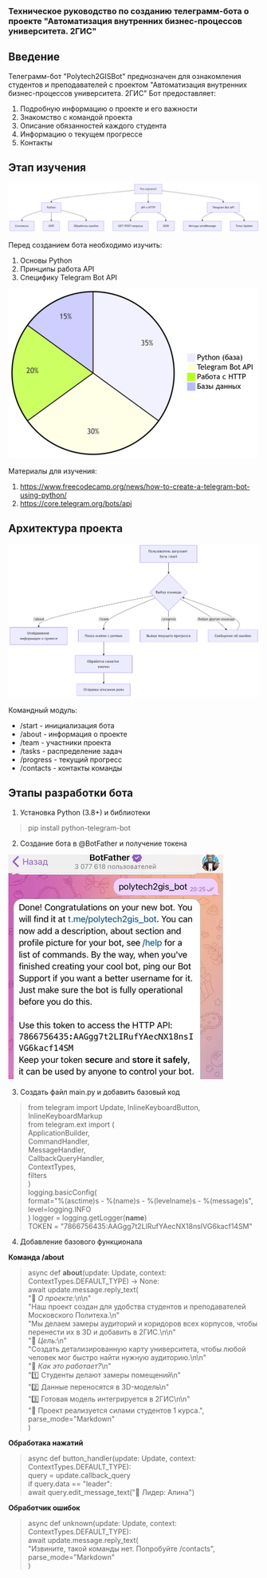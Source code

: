 ### Техническое руководство по созданию телеграмм-бота о проекте "Автоматизация внутренних бизнес-процессов университета. 2ГИС"

## Введение

Телеграмм-бот "Polytech2GISBot" преднозначен для ознакомления студентов и преподавателей с проектом "Автоматизация внутренних бизнес-процессов университета. 2ГИС"
Бот предоставляет:
1. Подробную информацию о проекте и его важности
2. Знакомство с командой проекта
3. Описание обязанностей каждого студента
4. Информацию о текущем прогрессе
5. Контакты

## Этап изучения 

![Описание фото](5.png)

Перед созданием бота необходимо изучить:
1. Основы Python
2. Принципы работа API
3. Специфику Telegram Bot API
   
![Описание фото](result_333.png)

Материалы для изучения:
1. https://www.freecodecamp.org/news/how-to-create-a-telegram-bot-using-python/
2. https://core.telegram.org/bots/api

## Архитектура проекта
![Описание фото](1.png)

Командный модуль:
* /start - инициализация бота
* /about - информация о проекте
* /team - участники проекта
* /tasks - распределение задач
* /progress - текущий прогресс
* /contacts - контакты команды
  
## Этапы разработки бота

1. Установка Python (3.8+) и библиотеки
> pip install python-telegram-bot  
2. Создание бота в @BotFather и получение токена

![Описание фото](4_.webp)

3. Создать файл main.py и добавить базовый код
>from telegram import Update, InlineKeyboardButton, InlineKeyboardMarkup<br>
from telegram.ext import (<br>
    ApplicationBuilder,<br>
    CommandHandler,<br>
    MessageHandler,<br>
    CallbackQueryHandler,<br>
    ContextTypes,<br>
    filters<br>
)<br>
logging.basicConfig(<br>
    format="%(asctime)s - %(name)s - %(levelname)s - %(message)s",<br>
    level=logging.INFO<br>
)
logger = logging.getLogger(__name__)<br>
TOKEN = "7866756435:AAGgg7t2LIRufYAecNX18nsIVG6kacf14SM"<br>
4. Добавление базового функционала

**Команда /about**
> async def **about**(update: Update, context: ContextTypes.DEFAULT_TYPE) -> None:<br>
    await update.message.reply_text(<br>
        "📌 *О проекте:*\n\n"<br>
        "Наш проект создан для удобства студентов и преподавателей Московского Политеха.\n"<br>
        "Мы делаем замеры аудиторий и коридоров всех корпусов, чтобы перенести их в 3D и добавить в 2ГИС.\n\n"<br>
        "🔹 *Цель:*\n"<br>
        "Создать детализированную карту университета, чтобы любой человек мог быстро найти нужную аудиторию.\n\n"<br>
        "🔹 *Как это работает?*\n"<br>
        "1️⃣ Студенты делают замеры помещений\n"<br>
        "2️⃣ Данные переносятся в 3D-модель\n"<br>
        "3️⃣ Готовая модель интегрируется в 2ГИС\n\n"<br>
        "📌 Проект реализуется силами студентов 1 курса.",<br>
        parse_mode="Markdown"<br>
    )<br>

**Обработака нажатий**
>async def button_handler(update: Update, context: ContextTypes.DEFAULT_TYPE):<br>
    query = update.callback_query<br>
    if query.data == "leader":<br>
        await query.edit_message_text("💼 Лидер: Алина")<br>
        
**Обработчик ошибок**
> async def unknown(update: Update, context: ContextTypes.DEFAULT_TYPE):<br>
    await update.message.reply_text(<br>
        "Извините, такой команды нет. Попробуйте /contacts",<br>
        parse_mode="Markdown"<br>
    )<br>
